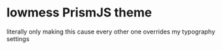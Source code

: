 # lowmess PrismJS theme

literally only making this cause every other one overrides my typography settings
